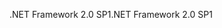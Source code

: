<span data-ttu-id="5fb7f-101">.NET Framework 2.0 SP1</span><span class="sxs-lookup"><span data-stu-id="5fb7f-101">.NET Framework 2.0 SP1</span></span>